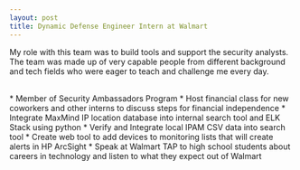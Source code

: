 ```yaml
---
layout: post
title: Dynamic Defense Engineer Intern at Walmart
---
```


My role with this team was to build tools and support the security analysts. The team was made up of very capable people from different background and tech fields who were eager to teach and challenge me every day.

<br/>
* Member of Security Ambassadors Program
* Host financial class for new coworkers and other interns to discuss steps for financial independence
* Integrate MaxMind IP location database into internal search tool and ELK Stack using python
* Verify and Integrate local IPAM CSV data into search tool
* Create web tool to add devices to monitoring lists that will create alerts in HP ArcSight
* Speak at Walmart TAP to high school students about careers in technology and listen to what they expect out of Walmart

